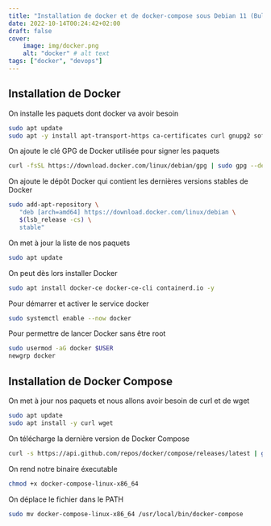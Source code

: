 ```yaml
---
title: "Installation de docker et de docker-compose sous Debian 11 (Bullseye) / Debian 10 (Buster)"
date: 2022-10-14T00:24:42+02:00
draft: false
cover:
    image: img/docker.png
    alt: "docker" # alt text
tags: ["docker", "devops"]  
---
```


## Installation de Docker

On installe les paquets dont docker va avoir besoin

```bash
sudo apt update
sudo apt -y install apt-transport-https ca-certificates curl gnupg2 software-properties-common
```

On ajoute le clé GPG de Docker utilisée pour signer les paquets

```bash
curl -fsSL https://download.docker.com/linux/debian/gpg | sudo gpg --dearmor -o /etc/apt/trusted.gpg.d/docker-archive-keyring.gpg
```

On ajoute le dépôt Docker qui contient les dernières versions stables de Docker

```bash
sudo add-apt-repository \
   "deb [arch=amd64] https://download.docker.com/linux/debian \
   $(lsb_release -cs) \
   stable"
```

On met à jour la liste de nos paquets

```bash
sudo apt update
```

On peut dès lors installer Docker

```bash
sudo apt install docker-ce docker-ce-cli containerd.io -y
```

Pour démarrer et activer le service docker

```bash
sudo systemctl enable --now docker
```

Pour permettre de lancer Docker sans être root

```bash
sudo usermod -aG docker $USER
newgrp docker
```

## Installation de Docker Compose

On met à jour nos paquets et nous allons avoir besoin de curl et de wget

```bash
sudo apt update
sudo apt install -y curl wget
```
On télécharge la dernière version de Docker Compose

```bash
curl -s https://api.github.com/repos/docker/compose/releases/latest | grep browser_download_url  | grep docker-compose-linux-x86_64 | cut -d '"' -f 4 | wget -qi -
```

On rend notre binaire éxecutable

```bash
chmod +x docker-compose-linux-x86_64
```

On déplace le fichier dans le PATH

```bash
sudo mv docker-compose-linux-x86_64 /usr/local/bin/docker-compose
```
